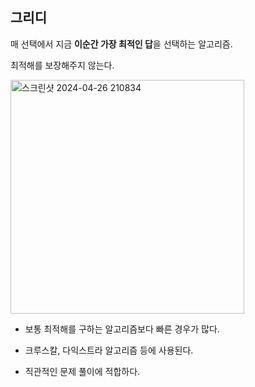 ## 그리디

매 선택에서 지금 **이순간 가장 최적인 답**을 선택하는 알고리즘.

최적해를 보장해주지 않는다.

<img width="374" alt="스크린샷 2024-04-26 210834" src="https://github.com/yookeunbyul/cs-study/assets/91243651/5f1f044e-d8a8-4d36-84a2-4ef9d1c11f82">

- 보통 최적해를 구하는 알고리즘보다 빠른 경우가 많다.

- 크루스칼, 다익스트라 알고리즘 등에 사용된다.

- 직관적인 문제 풀이에 적합하다.
